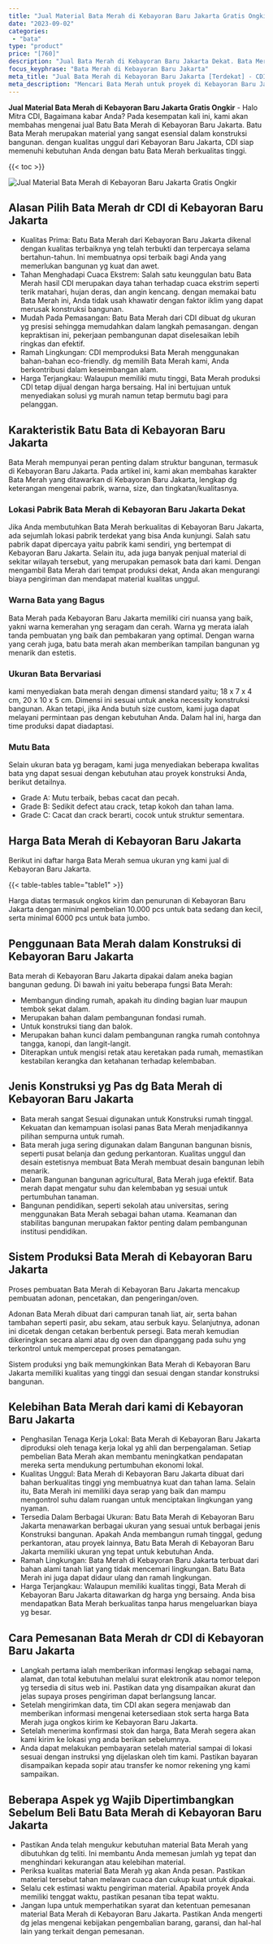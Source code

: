 ```yaml
---
title: "Jual Material Bata Merah di Kebayoran Baru Jakarta Gratis Ongkir"
date: "2023-09-02"
categories:
 - "bata"
type: "product"
price: "[760]"
description: "Jual Bata Merah di Kebayoran Baru Jakarta Dekat. Bata Merah ini sering digunakan dalam proyek pembangunan sebagai material dinding yang kuat dan awet. Hubungi kami untuk informasi lebih lanjut."
focus_keyphrase: "Bata Merah di Kebayoran Baru Jakarta"
meta_title: "Jual Bata Merah di Kebayoran Baru Jakarta [Terdekat] - CDI"
meta_description: "Mencari Bata Merah untuk proyek di Kebayoran Baru Jakarta? Kami menyediakan Bata Merah berkualitas untuk material dinding. Segera dapatkan penawaran terbaik."
---
```


**Jual Material Bata Merah di Kebayoran Baru Jakarta Gratis Ongkir** - Halo Mitra CDI, Bagaimana kabar Anda? Pada kesempatan kali ini, kami akan membahas mengenai jual Batu Bata Merah di Kebayoran Baru Jakarta. Batu Bata Merah merupakan material yang sangat esensial dalam konstruksi bangunan. dengan kualitas unggul dari Kebayoran Baru Jakarta, CDI siap memenuhi kebutuhan Anda dengan batu Bata Merah berkualitas tinggi.

{{< toc >}}

![Jual Material Bata Merah di Kebayoran Baru Jakarta Gratis Ongkir](/images/bata/bata-merah-32.jpg)

## Alasan Pilih Bata Merah dr CDI di Kebayoran Baru Jakarta

*   Kualitas Prima: Batu Bata Merah dari Kebayoran Baru Jakarta dikenal dengan kualitas terbaiknya yng telah terbukti dan terpercaya selama bertahun-tahun. Ini membuatnya opsi terbaik bagi Anda yang memerlukan bangunan yg kuat dan awet.
*   Tahan Menghadapi Cuaca Ekstrem: Salah satu keunggulan batu Bata Merah hasil CDI merupakan daya tahan terhadap cuaca ekstrim seperti terik matahari, hujan deras, dan angin kencang. dengan memakai batu Bata Merah ini, Anda tidak usah khawatir dengan faktor iklim yang dapat merusak konstruksi bangunan.
*   Mudah Pada Pemasangan: Batu Bata Merah dari CDI dibuat dg ukuran yg presisi sehingga memudahkan dalam langkah pemasangan. dengan kepraktisan ini, pekerjaan pembangunan dapat diselesaikan lebih ringkas dan efektif.
*   Ramah Lingkungan: CDI memproduksi Bata Merah menggunakan bahan-bahan eco-friendly. dg memilih Bata Merah kami, Anda berkontribusi dalam keseimbangan alam.
*   Harga Terjangkau: Walaupun memiliki mutu tinggi, Bata Merah produksi CDI tetap dijual dengan harga bersaing. Hal ini bertujuan untuk menyediakan solusi yg murah namun tetap bermutu bagi para pelanggan.

## Karakteristik Batu Bata di Kebayoran Baru Jakarta

Bata Merah mempunyai peran penting dalam struktur bangunan, termasuk di Kebayoran Baru Jakarta. Pada artikel ini, kami akan membahas karakter Bata Merah yang ditawarkan di Kebayoran Baru Jakarta, lengkap dg keterangan mengenai pabrik, warna, size, dan tingkatan/kualitasnya.

### Lokasi Pabrik Bata Merah di Kebayoran Baru Jakarta Dekat

Jika Anda membutuhkan Bata Merah berkualitas di Kebayoran Baru Jakarta, ada sejumlah lokasi pabrik terdekat yang bisa Anda kunjungi. Salah satu pabrik dapat dipercaya yaitu pabrik kami sendiri, yng bertempat di Kebayoran Baru Jakarta. Selain itu, ada juga banyak penjual material di sekitar wilayah tersebut, yang merupakan pemasok bata dari kami. Dengan mengambil Bata Merah dari tempat produksi dekat, Anda akan mengurangi biaya pengiriman dan mendapat material kualitas unggul.

### Warna Bata yang Bagus

Bata Merah pada Kebayoran Baru Jakarta memiliki ciri nuansa yang baik, yakni warna kemerahan yng seragam dan cerah. Warna yg merata ialah tanda pembuatan yng baik dan pembakaran yang optimal. Dengan warna yang cerah juga, batu bata merah akan memberikan tampilan bangunan yg menarik dan estetis.

### Ukuran Bata Bervariasi

kami menyediakan bata merah dengan dimensi standard yaitu; 18 x 7 x 4 cm, 20 x 10 x 5 cm. Dimensi ini sesuai untuk aneka necessity konstruksi bangunan. Akan tetapi, jika Anda butuh size custom, kami juga dapat melayani permintaan pas dengan kebutuhan Anda. Dalam hal ini, harga dan time produksi dapat diadaptasi.

### Mutu Bata

Selain ukuran bata yg beragam, kami juga menyediakan beberapa kwalitas bata yng dapat sesuai dengan kebutuhan atau proyek konstruksi Anda, berikut detailnya.
*   Grade A: Mutu terbaik, bebas cacat dan pecah.
*   Grade B: Sedikit defect atau crack, tetap kokoh dan tahan lama.
*   Grade C: Cacat dan crack berarti, cocok untuk struktur sementara.

## Harga Bata Merah di Kebayoran Baru Jakarta

Berikut ini daftar harga Bata Merah semua ukuran yng kami jual di Kebayoran Baru Jakarta.

{{< table-tables table="table1" >}}

Harga diatas termasuk ongkos kirim dan penurunan di Kebayoran Baru Jakarta dengan minimal pembelian 10.000 pcs untuk bata sedang dan kecil, serta minimal 6000 pcs untuk bata jumbo.

## Penggunaan Bata Merah dalam Konstruksi di Kebayoran Baru Jakarta

Bata merah di Kebayoran Baru Jakarta dipakai dalam aneka bagian bangunan gedung. Di bawah ini yaitu beberapa fungsi Bata Merah:

*   Membangun dinding rumah, apakah itu dinding bagian luar maupun tembok sekat dalam.
*   Merupakan bahan dalam pembangunan fondasi rumah.
*   Untuk konstruksi tiang dan balok.
*   Merupakan bahan kunci dalam pembangunan rangka rumah contohnya tangga, kanopi, dan langit-langit.
*   Diterapkan untuk mengisi retak atau keretakan pada rumah, memastikan kestabilan kerangka dan ketahanan terhadap kelembaban.

## Jenis Konstruksi yg Pas dg Bata Merah di Kebayoran Baru Jakarta

*   Bata merah sangat Sesuai digunakan untuk Konstruksi rumah tinggal. Kekuatan dan kemampuan isolasi panas Bata Merah menjadikannya pilihan sempurna untuk rumah.
*   Bata merah juga sering digunakan dalam Bangunan bangunan bisnis, seperti pusat belanja dan gedung perkantoran. Kualitas unggul dan desain estetisnya membuat Bata Merah membuat desain bangunan lebih menarik.
*   Dalam Bangunan bangunan agricultural, Bata Merah juga efektif. Bata merah dapat mengatur suhu dan kelembaban yg sesuai untuk pertumbuhan tanaman.
*   Bangunan pendidikan, seperti sekolah atau universitas, sering menggunakan Bata Merah sebagai bahan utama. Keamanan dan stabilitas bangunan merupakan faktor penting dalam pembangunan institusi pendidikan.

## Sistem Produksi Bata Merah di Kebayoran Baru Jakarta

Proses pembuatan Bata Merah di Kebayoran Baru Jakarta mencakup pembuatan adonan, pencetakan, dan pengeringan/oven.

Adonan Bata Merah dibuat dari campuran tanah liat, air, serta bahan tambahan seperti pasir, abu sekam, atau serbuk kayu. Selanjutnya, adonan ini dicetak dengan cetakan berbentuk persegi. Bata merah kemudian dikeringkan secara alami atau dg oven dan dipanggang pada suhu yng terkontrol untuk mempercepat proses pematangan.

Sistem produksi yng baik memungkinkan Bata Merah di Kebayoran Baru Jakarta memiliki kualitas yang tinggi dan sesuai dengan standar konstruksi bangunan.

## Kelebihan Bata Merah dari kami di Kebayoran Baru Jakarta

*   Penghasilan Tenaga Kerja Lokal: Bata Merah di Kebayoran Baru Jakarta diproduksi oleh tenaga kerja lokal yg ahli dan berpengalaman. Setiap pembelian Bata Merah akan membantu meningkatkan pendapatan mereka serta mendukung pertumbuhan ekonomi lokal.
*   Kualitas Unggul: Bata Merah di Kebayoran Baru Jakarta dibuat dari bahan berkualitas tinggi yng membuatnya kuat dan tahan lama. Selain itu, Bata Merah ini memiliki daya serap yang baik dan mampu mengontrol suhu dalam ruangan untuk menciptakan lingkungan yang nyaman.
*   Tersedia Dalam Berbagai Ukuran: Batu Bata Merah di Kebayoran Baru Jakarta menawarkan berbagai ukuran yang sesuai untuk berbagai jenis Konstruksi bangunan. Apakah Anda membangun rumah tinggal, gedung perkantoran, atau proyek lainnya, Batu Bata Merah di Kebayoran Baru Jakarta memiliki ukuran yng tepat untuk kebutuhan Anda.
*   Ramah Lingkungan: Bata Merah di Kebayoran Baru Jakarta terbuat dari bahan alami tanah liat yang tidak mencemari lingkungan. Batu Bata Merah ini juga dapat didaur ulang dan ramah lingkungan.
*   Harga Terjangkau: Walaupun memiliki kualitas tinggi, Bata Merah di Kebayoran Baru Jakarta ditawarkan dg harga yng bersaing. Anda bisa mendapatkan Bata Merah berkualitas tanpa harus mengeluarkan biaya yg besar.

## Cara Pemesanan Bata Merah dr CDI di Kebayoran Baru Jakarta

*   Langkah pertama ialah memberikan informasi lengkap sebagai nama, alamat, dan total kebutuhan melalui surat elektronik atau nomor telepon yg tersedia di situs web ini. Pastikan data yng disampaikan akurat dan jelas supaya proses pengiriman dapat berlangsung lancar.
*   Setelah mengirimkan data, tim CDI akan segera menjawab dan memberikan informasi mengenai ketersediaan stok serta harga Bata Merah juga ongkos kirim ke Kebayoran Baru Jakarta.
*   Setelah menerima konfirmasi stok dan harga, Bata Merah segera akan kami kirim ke lokasi yng anda berikan sebelumnya.
*   Anda dapat melakukan pembayaran setelah material sampai di lokasi sesuai dengan instruksi yng dijelaskan oleh tim kami. Pastikan bayaran disampaikan kepada sopir atau transfer ke nomor rekening yng kami sampaikan.

## Beberapa Aspek yg Wajib Dipertimbangkan Sebelum Beli Batu Bata Merah di Kebayoran Baru Jakarta

*   Pastikan Anda telah mengukur kebutuhan material Bata Merah yang dibutuhkan dg teliti. Ini membantu Anda memesan jumlah yg tepat dan menghindari kekurangan atau kelebihan material.
*   Periksa kualitas material Bata Merah yg akan Anda pesan. Pastikan material tersebut tahan melawan cuaca dan cukup kuat untuk dipakai.
*   Selalu cek estimasi waktu pengiriman material. Apabila proyek Anda memiliki tenggat waktu, pastikan pesanan tiba tepat waktu.
*   Jangan lupa untuk memperhatikan syarat dan ketentuan pemesanan material Bata Merah di Kebayoran Baru Jakarta. Pastikan Anda mengerti dg jelas mengenai kebijakan pengembalian barang, garansi, dan hal-hal lain yang terkait dengan pemesanan.